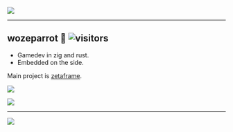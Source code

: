 ![](https://source.unsplash.com/800x200/?water)

---

## wozeparrot :parrot: ![visitors](https://visitor-badge.glitch.me/badge?page_id=wozeparrot)

- Gamedev in zig and rust.
- Embedded on the side.

Main project is [zetaframe](https://github.com/zetaframe/zetaframe).

![](https://github-readme-stats.vercel.app/api/pin/?username=zetaframe&repo=zetaframe&title_color=fff&text_color=9f9f9f&bg_color=151515)

![](https://github-readme-stats.vercel.app/api/?username=wozeparrot&line_height=20&title_color=fff&text_color=9f9f9f&bg_color=151515)

---

![](https://source.unsplash.com/800x200/?fire)
